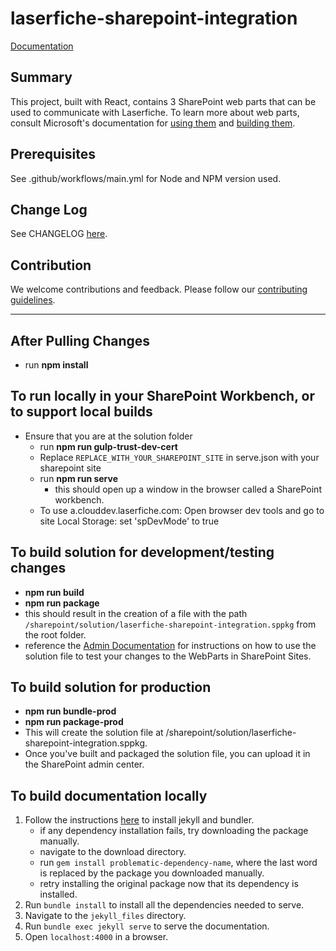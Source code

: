 # laserfiche-sharepoint-integration
[Documentation](https://laserfiche.github.io/laserfiche-sharepoint-integration/)
## Summary

This project, built with React, contains 3 SharePoint web parts that can be used to communicate with Laserfiche. To learn more about web parts, consult Microsoft's documentation for [using them](https://support.microsoft.com/en-us/office/using-web-parts-on-sharepoint-pages-336e8e92-3e2d-4298-ae01-d404bbe751e0) and [building them](https://learn.microsoft.com/en-us/sharepoint/dev/spfx/web-parts/get-started/build-a-hello-world-web-part).

## Prerequisites

See .github/workflows/main.yml for Node and NPM version used.

## Change Log

See CHANGELOG [here](./CHANGELOG.md).

## Contribution

We welcome contributions and feedback. Please follow our [contributing guidelines](./CONTRIBUTING.md).

---

## After Pulling Changes
- run **npm install**

## To run locally in your SharePoint Workbench, or to support local builds
- Ensure that you are at the solution folder
  - run **npm run gulp-trust-dev-cert**
  - Replace `REPLACE_WITH_YOUR_SHAREPOINT_SITE` in serve.json with your sharepoint site
  - run **npm run serve**
    - this should open up a window in the browser called a SharePoint workbench. 
  - To use a.clouddev.laserfiche.com: Open browser dev tools and go to site Local Storage: set 'spDevMode' to true

## To build solution for development/testing changes
- **npm run build**
- **npm run package**
- this should result in the creation of a file with the path `/sharepoint/solution/laserfiche-sharepoint-integration.sppkg` from the root folder.
- reference the [Admin Documentation](https://laserfiche.github.io/laserfiche-sharepoint-integration/) for instructions on how to use the solution file to test your changes to the WebParts in SharePoint Sites.

## To build solution for production
- **npm run bundle-prod**
- **npm run package-prod**
- This will create the solution file at /sharepoint/solution/laserfiche-sharepoint-integration.sppkg.
- Once you've built and packaged the solution file, you can upload it in the SharePoint admin center.

## To build documentation locally
1. Follow the instructions [here](https://jekyllrb.com/docs/) to install jekyll and bundler.
    - if any dependency installation fails, try downloading the package manually.
    - navigate to the download directory.
    - run `gem install problematic-dependency-name`, where the last word is replaced by the package you downloaded manually.
    - retry installing the original package now that its dependency is installed.
1. Run `bundle install`  to install all the dependencies needed to serve.
1. Navigate to the `jekyll_files` directory.
1. Run `bundle exec jekyll serve` to serve the documentation.
1. Open `localhost:4000` in a browser.
